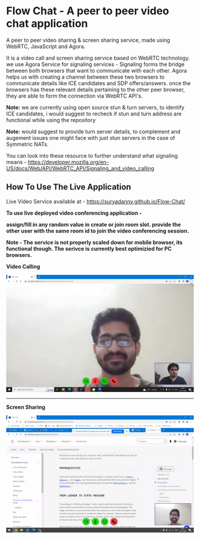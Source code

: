 # Flow Chat - A peer to peer video chat application #
A peer to peer video sharing &amp; screen sharing service, made using WebRTC, JavaScript and Agora. 


It is a video call and screen sharing service based on WebRTC technology. we use Agora Service for signaling services - Signaling forms the bridge between both browsers that want to communicate with each other. Agora helps us with creating a channel between these two browsers to communicate  details like ICE candidates and SDP offers/answers. once the browsers has these relevant details pertaining to the other peer browser, they are able to form the connection via WebRTC API's.

**Note:** we are currently using open source stun & turn servers, to identify ICE candidates, i would suggest to recheck if stun and turn address are functional while using the repository

**Note:** would suggest to provide turn server details, to complement and augement issues one might face with just stun servers in the case of Symmetric NATs.

You can look into these resource to further understand what signaling means - https://developer.mozilla.org/en-US/docs/Web/API/WebRTC_API/Signaling_and_video_calling




## How To Use The Live Application ##

Live Video Service available at - https://suryadanny.github.io/Flow-Chat/

**To use live deployed video conferencing application  -**

**assign/fill in any random value in create or join room slot.
provide the other user with the same room id to join the video conferencing session.**

**Note - The service is not properly scaled down for mobile browser, its functional though. The serivce is currently best optimizied for PC browsers.**

**Video Calling**

![alt text](https://github.com/suryadanny/Flow-Chat/blob/main/demo-images/video-call.png?raw=true)  

** **

**Screen Sharing**

![alt text](https://github.com/suryadanny/Flow-Chat/blob/main/demo-images/screen-share.png?raw=true)
